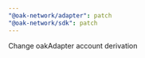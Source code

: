 ```yaml
---
"@oak-network/adapter": patch
"@oak-network/sdk": patch
---
```


Change oakAdapter account derivation
